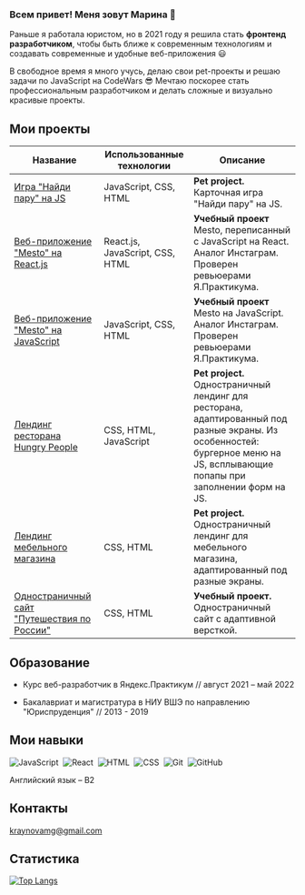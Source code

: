 ### Всем привет! Меня зовут Марина 👋

<!--
**MgKraynova/MgKraynova** is a ✨ _special_ ✨ repository because its `README.md` (this file) appears on your GitHub profile.

Here are some ideas to get you started:

- 🔭 I’m currently working on ...
- 🌱 I’m currently learning ...
- 👯 I’m looking to collaborate on ...
- 🤔 I’m looking for help with ...
- 💬 Ask me about ...
- 📫 How to reach me: ...
- 😄 Pronouns: ...
- ⚡ Fun fact: ...
-->

Раньше я работала юристом, но в 2021 году я решила стать **фронтенд разработчиком**, чтобы быть ближе к современным технологиям и создавать современные и удобные веб-приложения :smiley:

В свободное время я много учусь, делаю свои pet-проекты и решаю задачи по JavaScript на CodeWars :sunglasses: Мечтаю поскорее стать профессиональным разработчиком и делать сложные и визуально красивые проекты.

## Мои проекты
<table>
  <thead>
    <tr>
      <th>Название</th>
      <th>Использованные технологии</th>
      <th>Описание</th>
    </tr>
  </thead>
  <tbody>
    <tr>
      <td><a href='https://github.com/MgKraynova/game-memory-cards'>Игра "Найди пару" на JS</a></td>
      <td>JavaScript, CSS, HTML</td>
      <td><b>Pet project.</b> Карточная игра "Найди пару" на JS.</td>
    </tr>
    <tr>
      <td><a href='https://github.com/MgKraynova/react-mesto-auth'>Веб-приложение "Mesto" на React.js</a></td>
      <td>React.js, JavaScript, CSS, HTML</td>
      <td><b>Учебный проект</b> Mesto, переписанный с JavaScript на React. Аналог Инстаграм. Проверен ревьюерами Я.Практикума.</td>
    </tr>
      <tr>
      <td><a href='https://github.com/MgKraynova/react-mesto-auth'>Веб-приложение "Mesto" на JavaScript</a></td>
      <td>JavaScript, CSS, HTML</td>
      <td><b>Учебный проект</b> Mesto на JavaScript. Аналог Инстаграм. Проверен ревьюерами Я.Практикума.</td>
    </tr>
    <tr>
      <td><a href='https://github.com/MgKraynova/hungry-people'>Лендинг ресторана Hungry People</a></td>
      <td>CSS, HTML, JavaScript</td>
      <td><b>Pet project.</b> Одностраничный лендинг для ресторана, адаптированный под разные экраны. 
        Из особенностей: бургерное меню на JS, всплывающие попапы при заполнении форм на JS.</td>
    </tr>
    <tr>
      <td><a href='https://github.com/MgKraynova/online-store'>Лендинг мебельного магазина</a></td>
      <td>CSS, HTML</td>
      <td><b>Pet project.</b> Одностраничный лендинг для мебельного магазина, адаптированный под разные экраны.</td>
    </tr>
    <tr>
      <td><a href='https://github.com/MgKraynova/russian-travel'>Одностраничный сайт "Путешествия по России"</a></td>
      <td>CSS, HTML</td>
      <td><b>Учебный проект.</b> Одностраничный сайт с адаптивной версткой.</td>
    </tr>
  </tbody>
</table>

## Образование
* Курс веб-разработчик в Яндекс.Практикум // август 2021 – май 2022

* Бакалавриат и магистратура в НИУ ВШЭ по направлению "Юриспруденция" // 2013 - 2019

## Мои навыки
![JavaScript](https://img.shields.io/badge/-JavaScript-05122A?style=flat&logo=javascript)&nbsp;
![React](https://img.shields.io/badge/-React-05122A?style=flat&logo=react)&nbsp;
![HTML](https://img.shields.io/badge/-HTML-05122A?style=flat&logo=HTML5)&nbsp;
![CSS](https://img.shields.io/badge/-CSS-05122A?style=flat&logo=CSS3&logoColor=1572B6)&nbsp;
![Git](https://img.shields.io/badge/-Git-05122A?style=flat&logo=git)&nbsp;
![GitHub](https://img.shields.io/badge/-GitHub-05122A?style=flat&logo=github)&nbsp;

Английский язык – B2

## Контакты
kraynovamg@gmail.com

## Статистика
[![Top Langs](https://github-readme-stats.vercel.app/api/top-langs/?username=MgKraynova&layout=compact)](https://github.com/anuraghazra/github-readme-stats)
